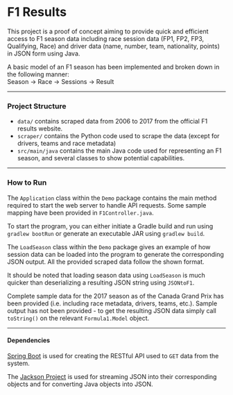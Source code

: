 # F1 Results
This project is a proof of concept aiming to provide quick and efficient access to F1 season data including race session
data (FP1, FP2, FP3, Qualifying, Race) and driver data (name, number, team, nationality, points) in JSON form using Java. 

A basic model of an F1 season has been implemented and broken down in the following manner:<br>
Season → Race → Sessions → Result

___

### Project Structure
* `data/` contains scraped data from 2006 to 2017 from the official F1 results website.
* `scraper/` contains the Python code used to scrape the data (except for drivers, teams and race metadata)
* `src/main/java` contains the main Java code used for representing an F1 season, and several classes to show
potential capabilities.
___

### How to Run
The `Application` class within the `Demo` package contains the main method required to start the web server to handle
API requests. Some sample mapping have been provided in `F1Controller.java`. 

To start the program, you can either initiate a Gradle build and run using `gradlew bootRun` or generate an executable
JAR using `gradlew build`.

The `LoadSeason` class within the `Demo` package gives an example of how session data can be loaded into
the program to generate the corresponding JSON output. All the provided scraped data follow the shown format.

It should be noted that loading season data using `LoadSeason` is much quicker than deserializing a resulting JSON string 
using `JSONtoF1`.

Complete sample data for the 2017 season as of the Canada Grand Prix has been provided (i.e. including race metadata, 
drivers, teams, etc.). Sample output has not been provided - to get the resulting JSON data simply call `toString()` on 
the relevant `Formula1.Model` object.

___

#### Dependencies
[Spring Boot](https://github.com/spring-projects/spring-boot) is used for creating the RESTful API used to `GET` data
from the system. 

The [Jackson Project](https://github.com/FasterXML/jackson) is used for streaming JSON into their
corresponding objects and for converting Java objects into JSON.
